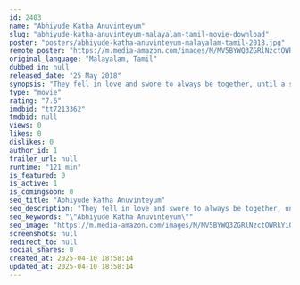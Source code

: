 ```yaml
---
id: 2403
name: "Abhiyude Katha Anuvinteyum"
slug: "abhiyude-katha-anuvinteyum-malayalam-tamil-movie-download"
poster: "posters/abhiyude-katha-anuvinteyum-malayalam-tamil-2018.jpg"
remote_poster: "https://m.media-amazon.com/images/M/MV5BYWQ3ZGRlNzctOWRkYi00MWZlLTk5ZGMtYWJhMTFlN2I2ODUzXkEyXkFqcGdeQXVyMjkxNzQ1NDI@._V1_SX300.jpg"
original_language: "Malayalam, Tamil"
dubbed_in: null
released_date: "25 May 2018"
synopsis: "They fell in love and swore to always be together, until a strange twist of fate reveals them to be more than just lovers. To what extent will they go to protect their love?"
type: "movie"
rating: "7.6"
imdbid: "tt7213362"
tmdbid: null
views: 0
likes: 0
dislikes: 0
author_id: 1
trailer_url: null
runtime: "121 min"
is_featured: 0
is_active: 1
is_comingsoon: 0
seo_title: "Abhiyude Katha Anuvinteyum"
seo_description: "They fell in love and swore to always be together, until a strange twist of fate reveals them to be more than just lovers. To what extent will they go to protect their love?"
seo_keywords: "\"Abhiyude Katha Anuvinteyum\""
seo_image: "https://m.media-amazon.com/images/M/MV5BYWQ3ZGRlNzctOWRkYi00MWZlLTk5ZGMtYWJhMTFlN2I2ODUzXkEyXkFqcGdeQXVyMjkxNzQ1NDI@._V1_SX300.jpg"
screenshots: null
redirect_to: null
social_shares: 0
created_at: 2025-04-10 18:58:14
updated_at: 2025-04-10 18:58:14
---
```


